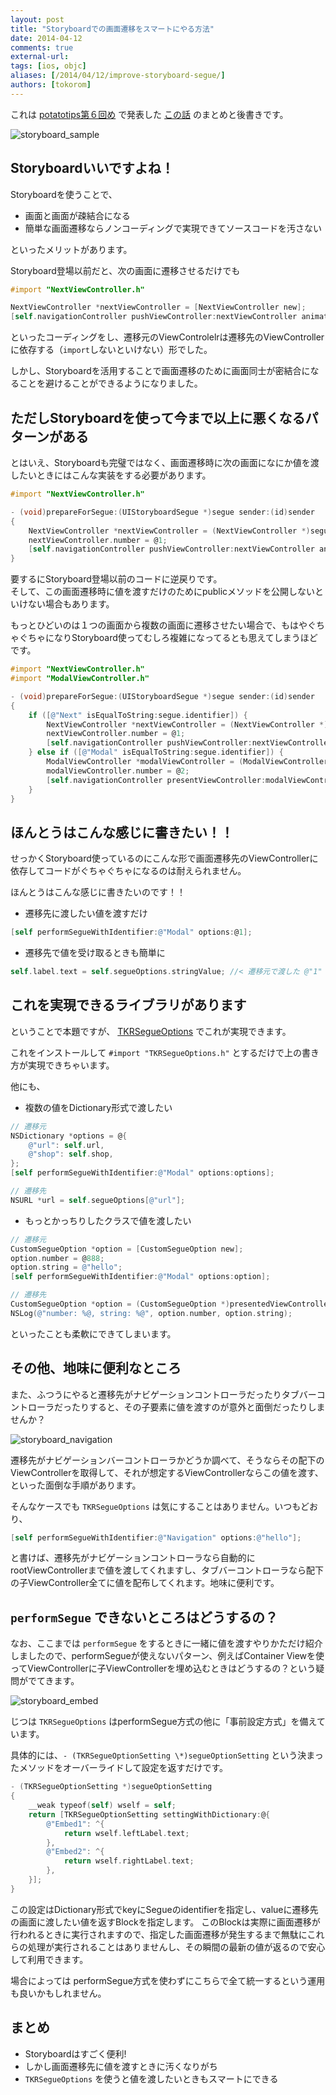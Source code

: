 ```yaml
---
layout: post
title: "Storyboardでの画面遷移をスマートにやる方法"
date: 2014-04-12
comments: true
external-url: 
tags: [ios, objc]
aliases: [/2014/04/12/improve-storyboard-segue/]
authors: [tokorom]
---
```


これは [potatotips第６回め](http://connpass.com/event/5803/) で発表した [この話](https://speakerdeck.com/tokorom/e-storyboardshi-tuterufalsenisonnahua-mian-qian-yi-falsesikatasiterufalsedesuka) のまとめと後書きです。

![storyboard_sample](https://raw.githubusercontent.com/tokorom/tokorom.github.com/images/images/storyboard_sample.png)

## Storyboardいいですよね！

Storyboardを使うことで、

- 画面と画面が疎結合になる
- 簡単な画面遷移ならノンコーディングで実現できてソースコードを汚さない

といったメリットがあります。

Storyboard登場以前だと、次の画面に遷移させるだけでも

```objective-c
#import "NextViewController.h"

NextViewController *nextViewController = [NextViewController new];
[self.navigationController pushViewController:nextViewController animated:YES];
```

といったコーディングをし、遷移元のViewControlelrは遷移先のViewControllerに依存する（`import`しないといけない）形でした。

しかし、Storyboardを活用することで画面遷移のために画面同士が密結合になることを避けることができるようになりました。

## ただしStoryboardを使って今まで以上に悪くなるパターンがある

とはいえ、Storyboardも完璧ではなく、画面遷移時に次の画面になにか値を渡したいときにはこんな実装をする必要があります。

<!-- more -->

```objective-c
#import "NextViewController.h"

- (void)prepareForSegue:(UIStoryboardSegue *)segue sender:(id)sender
{
    NextViewController *nextViewController = (NextViewController *)segue.destinationViewController;
    nextViewController.number = @1;
    [self.navigationController pushViewController:nextViewController animated:YES];
}
```

要するにStoryboard登場以前のコードに逆戻りです。  
そして、この画面遷移時に値を渡すだけのためにpublicメソッドを公開しないといけない場合もあります。

もっとひどいのは１つの画面から複数の画面に遷移させたい場合で、もはやぐちゃぐちゃになりStoryboard使ってむしろ複雑になってるとも思えてしまうほどです。

```objective-c
#import "NextViewController.h"
#import "ModalViewController.h"

- (void)prepareForSegue:(UIStoryboardSegue *)segue sender:(id)sender
{
    if ([@"Next" isEqualToString:segue.identifier]) {
        NextViewController *nextViewController = (NextViewController *)segue.destinationViewController;
        nextViewController.number = @1;
        [self.navigationController pushViewController:nextViewController animated:YES];
    } else if ([@"Modal" isEqualToString:segue.identifier]) {
        ModalViewController *modalViewController = (ModalViewController *)segue.destinationViewController;
        modalViewController.number = @2;
        [self.navigationController presentViewController:modalViewController animated:YES completion:nil];
    }
}
```

## ほんとうはこんな感じに書きたい！！

せっかくStoryboard使っているのにこんな形で画面遷移先のViewControllerに依存してコードがぐちゃぐちゃになるのは耐えられません。

ほんとうはこんな感じに書きたいのです！！

-  遷移先に渡したい値を渡すだけ

```objective-c
[self performSegueWithIdentifier:@"Modal" options:@1];
```

-  遷移先で値を受け取るときも簡単に

```objective-c
self.label.text = self.segueOptions.stringValue; //< 遷移元で渡した @"1" が取得できる
```

## これを実現できるライブラリがあります

ということで本題ですが、 [TKRSegueOptions](https://github.com/tokorom/TKRSegueOptions) でこれが実現できます。

これをインストールして `#import "TKRSegueOptions.h"` とするだけで上の書き方が実現できちゃいます。

他にも、

- 複数の値をDictionary形式で渡したい

```objective-c
// 遷移元
NSDictionary *options = @{
    @"url": self.url,
    @"shop": self.shop,
};
[self performSegueWithIdentifier:@"Modal" options:options];

// 遷移先
NSURL *url = self.segueOptions[@"url"];
```

- もっとかっちりしたクラスで値を渡したい

```objective-c
// 遷移元
CustomSegueOption *option = [CustomSegueOption new];
option.number = @888;
option.string = @"hello";
[self performSegueWithIdentifier:@"Modal" options:option];

// 遷移先
CustomSegueOption *option = (CustomSegueOption *)presentedViewController.segueOptions;
NSLog(@"number: %@, string: %@", option.number, option.string);
```

といったことも柔軟にできてしまいます。

## その他、地味に便利なところ

また、ふつうにやると遷移先がナビゲーションコントローラだったりタブバーコントローラだったりすると、その子要素に値を渡すのが意外と面倒だったりしませんか？

![storyboard_navigation](https://raw.githubusercontent.com/tokorom/tokorom.github.com/images/images/storyboard_navigation.png)

遷移先がナビゲーションバーコントローラかどうか調べて、そうならその配下のViewControllerを取得して、それが想定するViewControllerならこの値を渡す、といった面倒な手順があります。

そんなケースでも `TKRSegueOptions` は気にすることはありません。いつもどおり、

```objective-c
[self performSegueWithIdentifier:@"Navigation" options:@"hello"];
```

と書けば、遷移先がナビゲーションコントローラなら自動的にrootViewControllerまで値を渡してくれますし、タブバーコントローラなら配下の子ViewController全てに値を配布してくれます。地味に便利です。

## `performSegue` できないところはどうするの？

なお、ここまでは `performSegue` をするときに一緒に値を渡すやりかただけ紹介しましたので、performSegueが使えないパターン、例えばContainer Viewを使ってViewControllerに子ViewControllerを埋め込むときはどうするの？という疑問がでてきます。

![storyboard_embed](https://raw.githubusercontent.com/tokorom/tokorom.github.com/images/images/storyboard_embed.png)

じつは `TKRSegueOptions` はperformSegue方式の他に「事前設定方式」を備えています。

具体的には、`- (TKRSegueOptionSetting \*)segueOptionSetting` という決まったメソッドをオーバーライドして設定を返すだけです。

```objective-c
- (TKRSegueOptionSetting *)segueOptionSetting
{
    __weak typeof(self) wself = self;
    return [TKRSegueOptionSetting settingWithDictionary:@{
        @"Embed1": ^{
            return wself.leftLabel.text;
        },
        @"Embed2": ^{
            return wself.rightLabel.text;
        },
    }];
}
```

この設定はDictionary形式でkeyにSegueのidentifierを指定し、valueに遷移先の画面に渡したい値を返すBlockを指定します。
このBlockは実際に画面遷移が行われるときに実行されますので、指定した画面遷移が発生するまで無駄にこれらの処理が実行されることはありませんし、その瞬間の最新の値が返るので安心して利用できます。

場合によっては performSegue方式を使わずにこちらで全て統一するという運用も良いかもしれません。

## まとめ

- Storyboardはすごく便利!
- しかし画面遷移先に値を渡すときに汚くなりがち
- `TKRSegueOptions` を使うと値を渡したいときもスマートにできる
